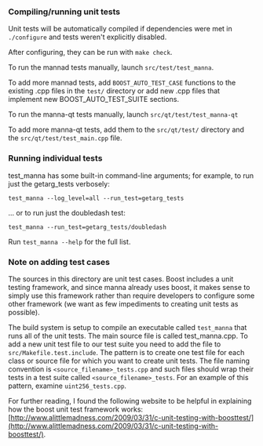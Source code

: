 ### Compiling/running unit tests

Unit tests will be automatically compiled if dependencies were met in `./configure`
and tests weren't explicitly disabled.

After configuring, they can be run with `make check`.

To run the mannad tests manually, launch `src/test/test_manna`.

To add more mannad tests, add `BOOST_AUTO_TEST_CASE` functions to the existing
.cpp files in the `test/` directory or add new .cpp files that
implement new BOOST_AUTO_TEST_SUITE sections.

To run the manna-qt tests manually, launch `src/qt/test/test_manna-qt`

To add more manna-qt tests, add them to the `src/qt/test/` directory and
the `src/qt/test/test_main.cpp` file.

### Running individual tests

test_manna has some built-in command-line arguments; for
example, to run just the getarg_tests verbosely:

    test_manna --log_level=all --run_test=getarg_tests

... or to run just the doubledash test:

    test_manna --run_test=getarg_tests/doubledash

Run `test_manna --help` for the full list.

### Note on adding test cases

The sources in this directory are unit test cases.  Boost includes a
unit testing framework, and since manna already uses boost, it makes
sense to simply use this framework rather than require developers to
configure some other framework (we want as few impediments to creating
unit tests as possible).

The build system is setup to compile an executable called `test_manna`
that runs all of the unit tests.  The main source file is called
test_manna.cpp. To add a new unit test file to our test suite you need 
to add the file to `src/Makefile.test.include`. The pattern is to create 
one test file for each class or source file for which you want to create 
unit tests.  The file naming convention is `<source_filename>_tests.cpp` 
and such files should wrap their tests in a test suite 
called `<source_filename>_tests`. For an example of this pattern, 
examine `uint256_tests.cpp`.

For further reading, I found the following website to be helpful in
explaining how the boost unit test framework works:
[http://www.alittlemadness.com/2009/03/31/c-unit-testing-with-boosttest/](http://www.alittlemadness.com/2009/03/31/c-unit-testing-with-boosttest/).
